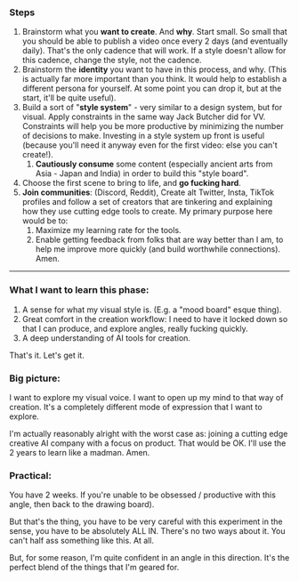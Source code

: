 ### Steps
1. Brainstorm what you **want to create**. And **why**. Start small. So small that you should be able to publish a video once every 2 days (and eventually daily). That's the only cadence that will work. If a style doesn't allow for this cadence, change the style, not the cadence.
2. Brainstorm the **identity** you want to have in this process, and why. (This is actually far more important than you think. It would help to establish a different persona for yourself. At some point you can drop it, but at the start, it'll be quite useful).
3. Build a sort of "**style system**" - very similar to a design system, but for visual. Apply constraints in the same way Jack Butcher did for VV. Constraints will help you be more productive by minimizing the number of decisions to make. Investing in a style system up front is useful (because you'll need it anyway even for the first video: else you can't create!).
	1. **Cautiously consume** some content (especially ancient arts from Asia - Japan and India) in order to build this "style board".
4. Choose the first scene to bring to life, and **go fucking hard**.
5. **Join communities**: (Discord, Reddit), Create alt Twitter, Insta, TikTok profiles and follow a set of creators that are tinkering and explaining how they use cutting edge tools to create. My primary purpose here would be to:
	1. Maximize my learning rate for the tools.
	2. Enable getting feedback from folks that are way better than I am, to help me improve more quickly (and build worthwhile connections). Amen.

----

### What I want to learn this phase:
1. A sense for what my visual style is. (E.g. a "mood board" esque thing).
2. Great comfort in the creation workflow: I need to have it locked down so that I can produce, and explore angles, really fucking quickly.
3. A deep understanding of AI tools for creation.

That's it. Let's get it.
### Big picture:

I want to explore my visual voice. I want to open up my mind to that way of creation. It's a completely different mode of expression that I want to explore.

I'm actually reasonably alright with the worst case as: joining a cutting edge creative AI company with a focus on product. That would be OK. I'll use the 2 years to learn like a madman. Amen.
### Practical:

You have 2 weeks. If you're unable to be obsessed / productive with this angle, then back to the drawing board).

But that's the thing, you have to be very careful with this experiment in the sense, you have to be absolutely ALL IN. There's no two ways about it. You can't half ass something like this. At all.

But, for some reason, I'm quite confident in an angle in this direction. It's the perfect blend of the things that I'm geared for.


